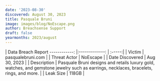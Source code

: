 ```yaml
---
date: '2023-08-30'
discovered: August 30, 2023
title: Pasquale Bruni
image: images/blog/NoEscape.png
author: Breachsense Support
draft: false
yearmonths: 2023/august
---
```



| Data Breach Report
------------:     |:-------------:    | :-----:|
| Victim      | pasqualebruni.com      | 
| Threat Actor      | NoEscape      | 
| Date Discovered      | Aug 30, 2023      | 
| Description      | Pasquale Bruni designs and retails luxury gold, watches, and gemstone jewelry such as earrings, necklaces, bracelets, rings, and more.      | 
| Leak Size      | 118GB      | 

